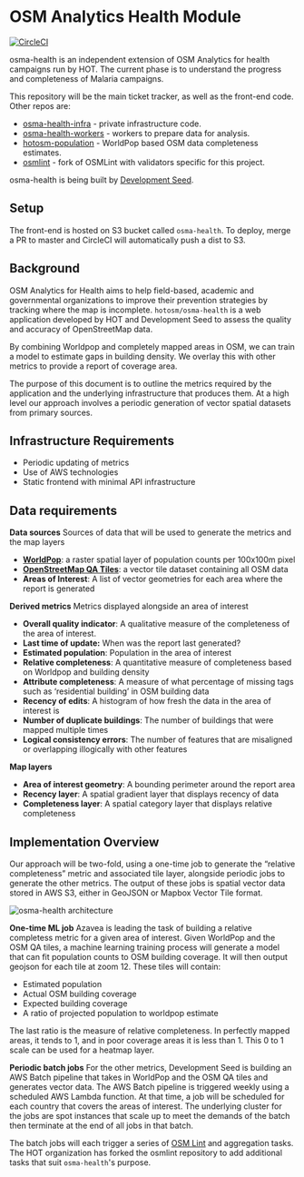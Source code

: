 # OSM Analytics Health Module

[![CircleCI](https://circleci.com/gh/hotosm/osma-health/tree/master.svg?style=svg)](https://circleci.com/gh/hotosm/osma-health/tree/master)

osma-health is an independent extension of OSM Analytics for health campaigns run by HOT. The current phase is to understand the progress and completeness of Malaria campaigns.

This repository will be the main ticket tracker, as well as the front-end code. Other repos are:

* [osma-health-infra](https://github.com/hotosm/osma-health-infra) - private infrastructure code.
* [osma-health-workers](https://github.com/hotosm/osma-health-workers) - workers to prepare data for analysis.
* [hotosm-population](https://github.com/azavea/hot-osm-population) - WorldPop based OSM data completeness estimates.
* [osmlint](https://github.com/hotosm/osmlint) - fork of OSMLint with validators specific for this project.

osma-health is being built by [Development Seed](https://developmentseed.org/).

## Setup
The front-end is hosted on S3 bucket called `osma-health`. To deploy, merge a PR to master and CircleCI will automatically push a dist to S3.

## Background

OSM Analytics for Health aims to help field-based, academic and governmental organizations to improve their prevention strategies by tracking where the map is incomplete. `hotosm/osma-health` is a web application developed by HOT and Development Seed to assess the quality and accuracy of OpenStreetMap data.

By combining Worldpop and completely mapped areas in OSM, we can train a model to estimate gaps in building density. We overlay this with other metrics to provide a report of coverage area.

The purpose of this document is to outline the metrics required by the application and the underlying infrastructure that produces them. At a high level our approach involves a periodic generation of vector spatial datasets from primary sources.

## Infrastructure Requirements
- Periodic updating of metrics
- Use of AWS technologies
- Static frontend with minimal API infrastructure
## Data requirements

**Data sources**
Sources of data that will be used to generate the metrics and the map layers


- [**WorldPop**](http://www.worldpop.org.uk/): a raster spatial layer of population counts per 100x100m pixel
- [**OpenStreetMap QA Tiles**](http://osmlab.github.io/osm-qa-tiles): a vector tile dataset containing all OSM data
- **Areas of Interest**: A list of vector geometries for each area where the report is generated

**Derived metrics**
Metrics displayed alongside an area of interest


- **Overall quality indicator**: A qualitative measure of the completeness of the area of interest.
- **Last time of update:** When was the report last generated?
- **Estimated population**: Population in the area of interest
- **Relative completeness**: A quantitative measure of completeness based on Worldpop and building density
- **Attribute completeness**: A measure of what percentage of missing tags such as ‘residential building’ in OSM building data
- **Recency of edits**: A histogram of how fresh the data in the area of interest is
- **Number of duplicate buildings**: The number of buildings that were mapped multiple times
- **Logical consistency errors**: The number of features that are misaligned or overlapping illogically with other features

**Map layers**

- **Area of interest geometry**: A bounding perimeter around the report area
- **Recency layer**: A spatial gradient layer that displays recency of data
- **Completeness layer**: A spatial category layer that displays relative completeness
## Implementation Overview

Our approach will be two-fold, using a one-time job to generate the “relative completeness” metric and associated tile layer, alongside periodic jobs to generate the other metrics. The output of these jobs is spatial vector data stored in AWS S3, either in GeoJSON or Mapbox Vector Tile format.


![osma-health architecture](https://kamicut-monosnap.s3.amazonaws.com/1._bash_2018-03-28_17-34-09.png)


**One-time ML job**
Azavea is leading the task of building a relative completess metric for a given area of interest. Given WorldPop and the OSM QA tiles, a machine learning training process will generate a model that can fit population counts to OSM building coverage. It will then output geojson for each tile at zoom 12. These tiles will contain:


- Estimated population
- Actual OSM building coverage
- Expected building coverage
- A ratio of projected population to worldpop estimate

The last ratio is the measure of relative completeness. In perfectly mapped areas, it tends to 1, and in poor coverage areas it is less than 1. This 0 to 1 scale can be used for a heatmap layer.

**Periodic batch jobs**
For the other metrics, Development Seed is building an AWS Batch pipeline that takes in WorldPop and the OSM QA tiles and generates vector data. The AWS Batch pipeline is triggered weekly using a scheduled AWS Lambda function. At that time, a job will be scheduled for each country that covers the areas of interest. The underlying cluster for the jobs are spot instances that scale up to meet the demands of the batch then terminate at the end of all jobs in that batch.

The batch jobs will each trigger a series of [OSM Lint](https://github.com/osmlab/osmlint)  and aggregation tasks. The HOT organization has forked the osmlint repository to add additional tasks that suit `osma-health`'s purpose.
